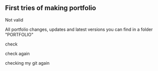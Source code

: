 ## First tries of making portfolio

Not valid

All portfolio changes, updates and latest versions you can find in a folder "PORTFOLIO"

check

check again

checking my git again
